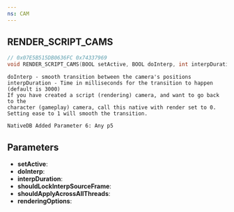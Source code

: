 ```yaml
---
ns: CAM
---
```

## RENDER_SCRIPT_CAMS

```c
// 0x07E5B515DB0636FC 0x74337969
void RENDER_SCRIPT_CAMS(BOOL setActive, BOOL doInterp, int interpDuration, BOOL shouldLockInterpSourceFrame, BOOL shouldApplyAcrossAllThreads, Any renderingOptions);
```

```
doInterp - smooth transition between the camera's positions  
interpDuration - Time in milliseconds for the transition to happen  (default is 3000)
If you have created a script (rendering) camera, and want to go back to the   
character (gameplay) camera, call this native with render set to 0.  
Setting ease to 1 will smooth the transition.  
```

```
NativeDB Added Parameter 6: Any p5
```

## Parameters
* **setActive**: 
* **doInterp**: 
* **interpDuration**: 
* **shouldLockInterpSourceFrame**: 
* **shouldApplyAcrossAllThreads**: 
* **renderingOptions**:

